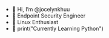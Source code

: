 - 👋 Hi, I’m @jocelynkhuu
- 🔐 Endpoint Security Engineer
- 🐧 Linux Enthusiast
- 🌱 print("Currently Learning Python")

<!---
jocelynkhuu/jocelynkhuu is a ✨ special ✨ repository because its `README.md` (this file) appears on your GitHub profile.
You can click the Preview link to take a look at your changes.
--->

